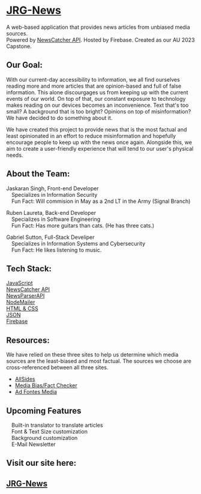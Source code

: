 # [JRG-News](jrg-news.web.app)  
A web-based application that provides news articles from unbiased media sources.  
Powered by [NewsCatcher API](https://newscatcherapi.com/). Hosted by Firebase. Created as our AU 2023 Capstone.

## Our Goal:
With our current-day accessibility to information, we all find ourselves reading more and more articles that are opinion-based and full of false information. This alone discourgages us from keeping up with the current events of our world. On top of that, our constant exposure to technology makes reading on our devices becomes an inconvenience. Text that's too small? A background that is too bright? Opinions on top of misinformation? We have decided to do something about it.

We have created this project to provide news that is the most factual and least opinionated in an effort to reduce misinformation and hopefully encourage people to keep up with the news once again. Alongside this, we aim to create a user-friendly experience that will tend to our user's physical needs.

## About the Team:

Jaskaran Singh, Front-end Developer  
&emsp;Specializes in Information Security  
&emsp;Fun Fact: Will commision in May as a 2nd LT in the Army (Signal Branch)  

Ruben Laureta, Back-end Developer  
&emsp;Specializes in Software Engineering  
&emsp;Fun Fact: Has more guitars than cats. (He has three cats.)  
  
Gabriel Sutton, Full-Stack Develiper  
&emsp;Specializes in Information Systems and Cybersecurity  
&emsp;Fun Fact: He likes listening to music.

## Tech Stack:

[JavaScript](https://www.javascript.com/)  
[NewsCatcher API](https://newscatcherapi.com/)  
[NewsParserAPI](https://rapidapi.com/newscatcher-api-newscatcher-api-default/api/news-parser1)  
[NodeMailer](https://nodemailer.com/about/)  
[HTML & CSS](https://www.w3.org/standards/webdesign/htmlcss)  
[JSON](https://www.json.org/json-en.html)  
[Firebase](https://firebase.google.com/docs)  

## Resources:

We have relied on these three sites to help us determine which media sources are the least-biased and most factual. The sources we choose are cross-referenced between all three sites.

- [AllSides](https://www.allsides.com/media-bias/media-bias-chart)
- [Media Bias/Fact Checker](https://mediabiasfactcheck.com/center/)
- [Ad Fontes Media](https://adfontesmedia.com/interactive-media-bias-chart/)

## Upcoming Features

&emsp;Built-in translator to translate articles  
&emsp;Font & Text Size customization  
&emsp;Background customization  
&emsp;E-Mail Newsletter  

## Visit our site here:  
## [JRG-News](jrg-news.web.app)  
